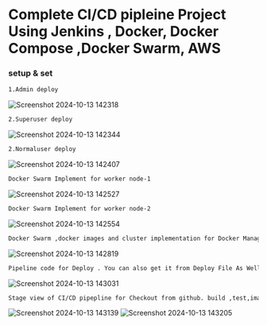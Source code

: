 # Complete CI/CD  pipleine Project Using Jenkins , Docker, Docker Compose ,Docker Swarm, AWS 
### setup & set 
```bash
1.Admin deploy
```
 

![Screenshot 2024-10-13 142318](https://github.com/user-attachments/assets/94bea43c-c8d4-40a8-bd12-2e94a232ffe3)
```bash
2.Superuser deploy
```
 
![Screenshot 2024-10-13 142344](https://github.com/user-attachments/assets/d407aceb-43c3-40a3-810b-c96c7aa31ca8)
```bash
2.Normaluser deploy
```
![Screenshot 2024-10-13 142407](https://github.com/user-attachments/assets/a9591b48-beaa-4916-a8d8-3fe7a4730582)
```bash
Docker Swarm Implement for worker node-1
```
![Screenshot 2024-10-13 142527](https://github.com/user-attachments/assets/da58ff7e-5cff-4877-a90a-ad88ef2065c3)
```bash
Docker Swarm Implement for worker node-2
```
![Screenshot 2024-10-13 142554](https://github.com/user-attachments/assets/28499d27-311b-4d1b-91ff-d2966030acc5)
```bash
Docker Swarm ,docker images and cluster implementation for Docker Manager Node 
```
![Screenshot 2024-10-13 142819](https://github.com/user-attachments/assets/cb544e6b-f7ad-4454-8c9c-14959e31aa7d)
```bash
Pipeline code for Deploy . You can also get it from Deploy File As Well 
```
![Screenshot 2024-10-13 143031](https://github.com/user-attachments/assets/f8269cdb-d94e-4750-aca7-d35b6450867f)
```bash
Stage view of CI/CD pipepline for Checkout from github. build ,test,image creation and push on Docker HUb
```
![Screenshot 2024-10-13 143139](https://github.com/user-attachments/assets/906c93f4-b786-459d-a679-e504b7429771)
![Screenshot 2024-10-13 143205](https://github.com/user-attachments/assets/8b2993b8-bf3b-4245-970f-4e4afde576b2)
